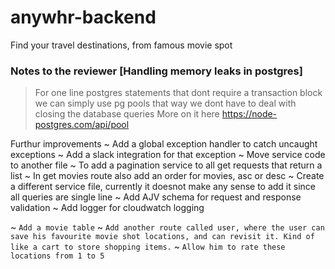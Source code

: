 
# anywhr-backend
Find your travel destinations, from famous movie spot

### Notes to the reviewer [Handling memory leaks in postgres]
> For one line postgres statements that dont require a transaction block we can simply use pg pools 
> that way we dont have to deal with closing the database queries
> More on it here
> https://node-postgres.com/api/pool



Furthur improvements
~ Add a global exception handler to catch uncaught exceptions
~ Add a slack integration  for that exception
~ Move service code to another file
~ To add a pagination service to all get requests that return a list
~ In get movies route also add an order for movies, asc or desc
~ Create a different service file, currently it doesnot make any sense to add it since all queries are single line
~ Add AJV schema for request and response validation
~ Add logger for cloudwatch logging


~ `Add a movie table`
~ ` Add another route called user, where the user can save his favourite movie shot locations, and can revisit it. Kind of like a cart to store shopping items. ` 
~ ` Allow him to rate these locations from 1 to 5 `